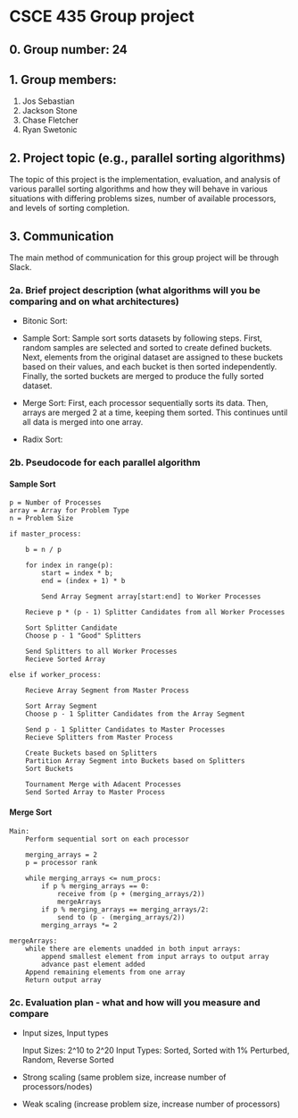 # CSCE 435 Group project

## 0. Group number: 24

## 1. Group members:
1. Jos Sebastian 
2. Jackson Stone
3. Chase Fletcher
4. Ryan Swetonic

## 2. Project topic (e.g., parallel sorting algorithms)
The topic of this project is the implementation, evaluation, and analysis of various parallel sorting algorithms and how they will behave in various situations with differing problems sizes, number of available processors, and levels of sorting completion.

## 3. Communication
The main method of communication for this group project will be through Slack.

### 2a. Brief project description (what algorithms will you be comparing and on what architectures)

- Bitonic Sort:
- Sample Sort:
    Sample sort sorts datasets by following steps. First, random samples are selected and sorted to create defined buckets. Next, elements from the original dataset are assigned to these buckets based on their values, and each bucket is then sorted independently. Finally, the sorted buckets are merged to produce the fully sorted dataset.

- Merge Sort:
    First, each processor sequentially sorts its data. Then, arrays are merged 2 at a time, keeping them sorted. This continues until all data is merged into one array.

- Radix Sort:

### 2b. Pseudocode for each parallel algorithm

#### Sample Sort
```
p = Number of Processes 
array = Array for Problem Type 
n = Problem Size

if master_process:

    b = n / p 
    
    for index in range(p):
        start = index * b; 
        end = (index + 1) * b 
        
        Send Array Segment array[start:end] to Worker Processes

    Recieve p * (p - 1) Splitter Candidates from all Worker Processes

    Sort Splitter Candidate
    Choose p - 1 "Good" Splitters

    Send Splitters to all Worker Processes
    Recieve Sorted Array

else if worker_process: 

    Recieve Array Segment from Master Process

    Sort Array Segment
    Choose p - 1 Splitter Candidates from the Array Segment

    Send p - 1 Splitter Candidates to Master Processes
    Recieve Splitters from Master Process

    Create Buckets based on Splitters
    Partition Array Segment into Buckets based on Splitters
    Sort Buckets

    Tournament Merge with Adacent Processes
    Send Sorted Array to Master Process
```

#### Merge Sort
```
Main:
    Perform sequential sort on each processor

    merging_arrays = 2
    p = processor rank

    while merging_arrays <= num_procs:
        if p % merging_arrays == 0:
            receive from (p + (merging_arrays/2))
            mergeArrays
        if p % merging_arrays == merging_arrays/2:
            send to (p - (merging_arrays/2))
        merging_arrays *= 2

mergeArrays:
	while there are elements unadded in both input arrays:
		append smallest element from input arrays to output array
		advance past element added
	Append remaining elements from one array
	Return output array
```

### 2c. Evaluation plan - what and how will you measure and compare
- Input sizes, Input types

    Input Sizes: 2^10 to 2^20
    Input Types: Sorted, Sorted with 1% Perturbed, Random, Reverse Sorted

- Strong scaling (same problem size, increase number of processors/nodes)
- Weak scaling (increase problem size, increase number of processors)
